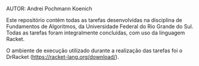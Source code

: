 AUTOR: Andrei Pochmann Koenich

Este repositório contém todas as tarefas desenvolvidas na disciplina de Fundamentos de Algoritmos, da Universidade Federal do Rio Grande do Sul.
Todas as tarefas foram integralmente concluídas, com uso da linguagem Racket.

O ambiente de execução utilizado durante a realização das tarefas foi o DrRacket (https://racket-lang.org/download/).
